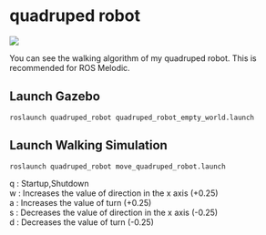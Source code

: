 # quadruped robot
<img src="https://github.com/Alpaca-zip/quadruped_robot_for_melodic/quadruped_robot/quadruped_robot.png">

You can see the walking algorithm of my quadruped robot. This is recommended for ROS Melodic. 

## Launch Gazebo

```
roslaunch quadruped_robot quadruped_robot_empty_world.launch
```

## Launch Walking Simulation

```
roslaunch quadruped_robot move_quadruped_robot.launch
```

q : Startup,Shutdown  
w : Increases the value of direction in the x axis (+0.25)  
a : Increases the value of turn (+0.25)  
s : Decreases the value of direction in the x axis (-0.25)  
d : Decreases the value of turn (-0.25)

